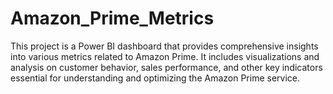 # Amazon_Prime_Metrics
This project is a Power BI dashboard that provides comprehensive insights into various metrics related to Amazon Prime. It includes visualizations and analysis on customer behavior, sales performance, and other key indicators essential for understanding and optimizing the Amazon Prime service.
